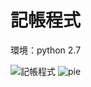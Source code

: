 # 記帳程式
環境：python 2.7

![記帳程式](https://user-images.githubusercontent.com/30222618/112648434-7eda6000-8e84-11eb-9066-49a90087015b.JPG)
![pie](https://user-images.githubusercontent.com/30222618/112648558-9dd8f200-8e84-11eb-9cbd-277cbc9159b2.png)
